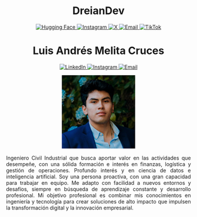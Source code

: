 <h1 align="center">DreianDev</h1>

<p align="center">
  <a href="https://huggingface.co/dreiandev">
    <img src="https://img.shields.io/badge/HuggingFace-FFBF00?style=for-the-badge" alt="Hugging Face" />
  </a>
  <a href="https://www.instagram.com/dreiandev">
    <img src="https://img.shields.io/badge/Instagram-E4405F?style=for-the-badge" alt="Instagram" />
  </a>
  <a href="https://x.com/dreiandev">
    <img src="https://img.shields.io/badge/X-000000?style=for-the-badge" alt="X" />
  </a>
  <a href="mailto:dreiandev@outlook.com">
    <img src="https://img.shields.io/badge/Email-D14836?style=for-the-badge" alt="Email" />
  </a>
  <a href="https://www.tiktok.com/@dreiandev">
    <img src="https://img.shields.io/badge/TikTok-000000?style=for-the-badge" alt="TikTok" />
  </a>
</p>

<h1 align="center">Luis Andrés Melita Cruces</h1>

<p align="center">
  <a href="https://www.linkedin.com/in/melitacruces">
    <img src="https://img.shields.io/badge/LinkedIn-0A66C2?style=for-the-badge" alt="LinkedIn" />
  </a>
  <a href="https://www.instagram.com/melitacruces">
    <img src="https://img.shields.io/badge/Instagram-E4405F?style=for-the-badge" alt="Instagram" />
  </a>
  <a href="mailto:melitacruces@outlook.com">
    <img src="https://img.shields.io/badge/Email-D14836?style=for-the-badge" alt="Email" />
  </a>
</p>

<p align="center">
  <img src="profile_photo.jpg" width="200" />
</p> 

<p align="justify">
  Ingeniero Civil Industrial que busca aportar valor en las actividades que desempeñe, con una sólida formación e interés en finanzas, logística y gestión de operaciones. Profundo interés y en ciencia de datos e inteligencia artificial. Soy una persona proactiva, con una gran capacidad para trabajar en equipo. Me adapto con facilidad a nuevos entornos y desafíos, siempre en búsqueda de aprendizaje constante y desarrollo profesional. Mi objetivo profesional es combinar mis conocimientos en ingeniería y tecnología para crear soluciones de alto impacto que impulsen la transformación digital y la innovación empresarial.
</p>